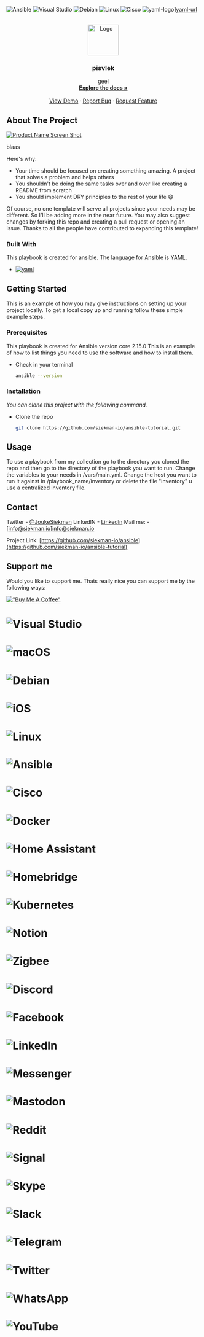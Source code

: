 <!--
####################################################
# ANSIBLE-PLAYBOOK README.md
#####################################################
#        _      _                            _
#    ___(_) ___| | ___ __ ___   __ _ _ __   (_) ___
#   / __| |/ _ \ |/ / '_ ` _ \ / _` | '_ \  | |/ _ \
#   \__ \ |  __/   <| | | | | | (_| | | | |_| | (_) |
#   |___/_|\___|_|\_\_| |_| |_|\__,_|_| |_(_)_|\___/                 
#
#              Created by Jouke Siekman
#             Netherlands 2023 Leerbroek
#                https://siekman.io
#
#####################################################
## README.MD pisvlek
#####################################################
-->
<a name="readme-top"></a>
![Ansible](https://img.shields.io/badge/ansible-%231A1918.svg?style=for-the-badge&logo=ansible&logoColor=white)
![Visual Studio](https://img.shields.io/badge/Visual%20Studio-5C2D91.svg?style=for-the-badge&logo=visual-studio&logoColor=white)
![Debian](https://img.shields.io/badge/Debian-D70A53?style=for-the-badge&logo=debian&logoColor=white)
![Linux](https://img.shields.io/badge/Linux-FCC624?style=for-the-badge&logo=linux&logoColor=black)
![Cisco](https://img.shields.io/badge/cisco-%23049fd9.svg?style=for-the-badge&logo=cisco&logoColor=black)
![yaml-logo]][yaml-url]


<!-- PROJECT LOGO -->
<br />
<div align="center">
  <a href="https://github.com/siekman-io/ansible-tutorial/pisvlek">
    <img src="https://siekman.io/images/logo.png" alt="Logo" width="80" height="80">
  </a>

  <h3 align="center">pisvlek</h3>

  <p align="center">
    geel 
    <br />
    <a href="https://github.com/siekman-io/ansible-tutorial/pisvlek"><strong>Explore the docs »</strong></a>
    <br />
    <br />
    <a href="https://github.com/siekman-io/ansible-tutorial">View Demo</a>
    ·
    <a href="https://github.com/siekman-io/ansible-tutorial/issues">Report Bug</a>
    ·
    <a href="https://github.com/siekman-io/ansible-tutorial/issues">Request Feature</a>
  </p>
</div>



<!-- ABOUT THE PROJECT -->
## About The Project

[![Product Name Screen Shot][product-screenshot]](https://siekman.io/github/ansible-tutorial/pisvlek/scr_pisvlek.jpg)

blaas

Here's why:
* Your time should be focused on creating something amazing. A project that solves a problem and helps others
* You shouldn't be doing the same tasks over and over like creating a README from scratch
* You should implement DRY principles to the rest of your life :smile:

Of course, no one template will serve all projects since your needs may be different. So I'll be adding more in the near future. You may also suggest changes by forking this repo and creating a pull request or opening an issue. Thanks to all the people have contributed to expanding this template!
         

<!-- <p align="right">(<a href="#readme-top">back to top</a>)</p> -->



### Built With

This playbook is created for ansible. The language for Ansible is YAML. 

* [![yaml][yaml-logo]][yaml-url]


<!-- <p align="right">(<a href="#readme-top">back to top</a>)</p> -->



<!-- GETTING STARTED -->
## Getting Started

This is an example of how you may give instructions on setting up your project locally.
To get a local copy up and running follow these simple example steps.

### Prerequisites

This playbook is created for Ansible version core 2.15.0 
This is an example of how to list things you need to use the software and how to install them.
* Check in your terminal
  ```sh
  ansible --version
  ```

### Installation

_You can clone this project with the following command._


* Clone the repo
   ```sh
   git clone https://github.com/siekman-io/ansible-tutorial.git
   ```


<!-- <p align="right">(<a href="#readme-top">back to top</a>)</p> -->



<!-- USAGE EXAMPLES -->
## Usage

To use a playbook from my collection go to the directory you cloned the repo and then go to the directory of the playbook you want to run. 
Change the variables to your needs in /vars/main.yml. Change the host you want to run it against in /playbook_name/inventory or delete the file "inventory"
u use a centralized inventory file. 



<!-- <p align="right">(<a href="#readme-top">back to top</a>)</p> -->




<!-- CONTACT -->
## Contact

Twitter       - [@JoukeSiekman](https://twitter.com/JoukeSiekman)
LinkedIN      - [LinkedIn](https://www.linkedin.com/in/jouke-siekman})
Mail me:      - [info@siekman.io]info@siekman.io

Project Link: [https://github.com/siekman-io/ansible](https://github.com/siekman-io/ansible-tutorial)

<!-- <p align="right">(<a href="#readme-top">back to top</a>)</p> -->



<!-- ACKNOWLEDGMENTS -->
## Support me

Would you like to support me. Thats really nice you can support me by the following ways:

[!["Buy Me A Coffee"](https://www.buymeacoffee.com/assets/img/custom_images/orange_img.png)](https://www.buymeacoffee.com/siekman)

<!-- <p align="right">(<a href="#readme-top">back to top</a>)</p> -->



<!-- MARKDOWN LINKS & IMAGES -->
<!-- https://www.markdownguide.org/basic-syntax/#reference-style-links -->
[contributors-shield]: https://img.shields.io/github/contributors/othneildrew/Best-README-Template.svg?style=for-the-badge
[contributors-url]: https://github.com/othneildrew/Best-README-Template/graphs/contributors
[forks-shield]: https://img.shields.io/github/forks/othneildrew/Best-README-Template.svg?style=for-the-badge
[forks-url]: https://github.com/othneildrew/Best-README-Template/network/members
[stars-shield]: https://img.shields.io/github/stars/othneildrew/Best-README-Template.svg?style=for-the-badge
[stars-url]: https://github.com/othneildrew/Best-README-Template/stargazers
[issues-shield]: https://img.shields.io/github/issues/othneildrew/Best-README-Template.svg?style=for-the-badge
[issues-url]: https://github.com/othneildrew/Best-README-Template/issues
[license-shield]: https://img.shields.io/github/license/othneildrew/Best-README-Template.svg?style=for-the-badge
[license-url]: https://github.com/othneildrew/Best-README-Template/blob/master/LICENSE.txt
[linkedin-shield]: https://img.shields.io/badge/-LinkedIn-black.svg?style=for-the-badge&logo=linkedin&colorB=555
[linkedin-url]: https://www.linkedin.com/in/jouke-siekman/
[product-screenshot]: images/screenshot.png
[Next.js]: https://img.shields.io/badge/next.js-000000?style=for-the-badge&logo=nextdotjs&logoColor=white
[Next-url]: https://nextjs.org/
[React.js]: https://img.shields.io/badge/React-20232A?style=for-the-badge&logo=react&logoColor=61DAFB
[React-url]: https://reactjs.org/
[Vue.js]: https://img.shields.io/badge/Vue.js-35495E?style=for-the-badge&logo=vuedotjs&logoColor=4FC08D
[Vue-url]: https://vuejs.org/
[Angular.io]: https://img.shields.io/badge/Angular-DD0031?style=for-the-badge&logo=angular&logoColor=white
[Angular-url]: https://angular.io/
[Svelte.dev]: https://img.shields.io/badge/Svelte-4A4A55?style=for-the-badge&logo=svelte&logoColor=FF3E00
[Svelte-url]: https://svelte.dev/
[Laravel.com]: https://img.shields.io/badge/Laravel-FF2D20?style=for-the-badge&logo=laravel&logoColor=white
[Laravel-url]: https://laravel.com
[Bootstrap.com]: https://img.shields.io/badge/Bootstrap-563D7C?style=for-the-badge&logo=bootstrap&logoColor=white
[Bootstrap-url]: https://getbootstrap.com
[JQuery.com]: https://img.shields.io/badge/jQuery-0769AD?style=for-the-badge&logo=jquery&logoColor=white
[JQuery-url]: https://jquery.com 
[yaml-logo]: https://img.shields.io/badge/yaml-000000?style=for-the-badge&logo=yaml&logoColor=blue
[yaml-url]: https://yaml.org
# ![Visual Studio](https://img.shields.io/badge/Visual%20Studio-5C2D91.svg?style=for-the-badge&logo=visual-studio&logoColor=white)
# ![macOS](https://img.shields.io/badge/mac%20os-000000?style=for-the-badge&logo=macos&logoColor=F0F0F0)
# ![Debian](https://img.shields.io/badge/Debian-D70A53?style=for-the-badge&logo=debian&logoColor=white)
# ![iOS](https://img.shields.io/badge/iOS-000000?style=for-the-badge&logo=ios&logoColor=white)
# ![Linux](https://img.shields.io/badge/Linux-FCC624?style=for-the-badge&logo=linux&logoColor=black)
# ![Ansible](https://img.shields.io/badge/ansible-%231A1918.svg?style=for-the-badge&logo=ansible&logoColor=white)
# ![Cisco](https://img.shields.io/badge/cisco-%23049fd9.svg?style=for-the-badge&logo=cisco&logoColor=black)
# ![Docker](https://img.shields.io/badge/docker-%230db7ed.svg?style=for-the-badge&logo=docker&logoColor=white)
# ![Home Assistant](https://img.shields.io/badge/home%20assistant-%2341BDF5.svg?style=for-the-badge&logo=home-assistant&logoColor=white)
# ![Homebridge](https://img.shields.io/badge/homebridge-%23491F59.svg?style=for-the-badge&logo=homebridge&logoColor=white)
# ![Kubernetes](https://img.shields.io/badge/kubernetes-%23326ce5.svg?style=for-the-badge&logo=kubernetes&logoColor=white)
# ![Notion](https://img.shields.io/badge/Notion-%23000000.svg?style=for-the-badge&logo=notion&logoColor=white)
# ![Zigbee](https://img.shields.io/badge/zigbee-%23EB0443.svg?style=for-the-badge&logo=zigbee&logoColor=white)
# ![Discord](https://img.shields.io/badge/Discord-%235865F2.svg?style=for-the-badge&logo=discord&logoColor=white)
# ![Facebook](https://img.shields.io/badge/Facebook-%231877F2.svg?style=for-the-badge&logo=Facebook&logoColor=white)
# ![LinkedIn](https://img.shields.io/badge/linkedin-%230077B5.svg?style=for-the-badge&logo=linkedin&logoColor=white)
# ![Messenger](https://img.shields.io/badge/Messenger-00B2FF?style=for-the-badge&logo=messenger&logoColor=white)
# ![Mastodon](https://img.shields.io/badge/-MASTODON-%232B90D9?style=for-the-badge&logo=mastodon&logoColor=white)
# ![Reddit](https://img.shields.io/badge/Reddit-FF4500?style=for-the-badge&logo=reddit&logoColor=white)
# ![Signal](https://img.shields.io/badge/Signal-%23039BE5.svg?style=for-the-badge&logo=Signal&logoColor=white)
# ![Skype](https://img.shields.io/badge/Skype-%2300AFF0.svg?style=for-the-badge&logo=Skype&logoColor=white)
# ![Slack](https://img.shields.io/badge/Slack-4A154B?style=for-the-badge&logo=slack&logoColor=white)
# ![Telegram](https://img.shields.io/badge/Telegram-2CA5E0?style=for-the-badge&logo=telegram&logoColor=white)
# ![Twitter](https://img.shields.io/badge/Twitter-%231DA1F2.svg?style=for-the-badge&logo=Twitter&logoColor=white)
# ![WhatsApp](https://img.shields.io/badge/WhatsApp-25D366?style=for-the-badge&logo=whatsapp&logoColor=white)
# ![YouTube](https://img.shields.io/badge/YouTube-%23FF0000.svg?style=for-the-badge&logo=YouTube&logoColor=white)
